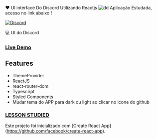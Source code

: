 ❤ UI interface Do Discord Utilizando Reactjs
![dd](https://user-images.githubusercontent.com/38596921/91956546-2de1ff00-ecdb-11ea-93f1-945223f0860b.png)
Aplicação Estudada, acesso no link abaixo !

[![Discord](http://img.youtube.com/vi/x4FdZd2-_uU/0.jpg)](http://www.youtube.com/watch?v=x4FdZd2-_uU "Aplicação do Discord")


💻 UI do Discord

### [Live Demo](https://nostalgic-northcutt-1b6e49.netlify.app)

## Features
* ThemeProvider
* ReactJS 
* react-router-dom
* Typescript
* Styled Components
* Mudar tema do APP para dark ou light ao clicar no icone do github  

### [LESSON STUDIED](https://www.youtube.com/watch?v=x4FdZd2-_uU&t=2656s)

Este projeto foi inicializado com [Create React App] (https://github.com/facebook/create-react-app).

